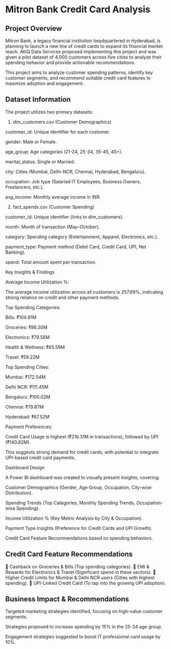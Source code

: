 # Mitron Bank Credit Card Analysis

## Project Overview

Mitron Bank, a legacy financial institution headquartered in Hyderabad, is planning to launch a new line of credit cards to expand its financial market reach. AtliQ Data Services proposed implementing this project and was given a pilot dataset of 4,000 customers across five cities to analyze their spending behavior and provide actionable recommendations.

This project aims to analyze customer spending patterns, identify key customer segments, and recommend suitable credit card features to maximize adoption and engagement.

## Dataset Information

The project utilizes two primary datasets:

1. dim_customers.csv (Customer Demographics)

customer_id: Unique identifier for each customer.

gender: Male or Female.

age_group: Age categories (21-24, 25-34, 35-45, 45+).

marital_status: Single or Married.

city: Cities (Mumbai, Delhi-NCR, Chennai, Hyderabad, Bengaluru).

occupation: Job type (Salaried IT Employees, Business Owners, Freelancers, etc.).

avg_income: Monthly average income in INR.

2. fact_spends.csv (Customer Spending)

customer_id: Unique identifier (links to dim_customers).

month: Month of transaction (May–October).

category: Spending category (Entertainment, Apparel, Electronics, etc.).

payment_type: Payment method (Debit Card, Credit Card, UPI, Net Banking).

spend: Total amount spent per transaction.

Key Insights & Findings

Average Income Utilization %:

The average income utilization across all customers is 257.69%, indicating strong reliance on credit and other payment methods.

Top Spending Categories:

Bills: ₹104.91M

Groceries: ₹86.30M

Electronics: ₹79.56M

Health & Wellness: ₹65.59M

Travel: ₹59.22M

Top Spending Cities:

Mumbai: ₹172.04M

Delhi NCR: ₹111.45M

Bengaluru: ₹100.02M

Chennai: ₹79.87M

Hyderabad: ₹67.52M

Payment Preferences:

Credit Card Usage is highest (₹216.31M in transactions), followed by UPI (₹140.82M).

This suggests strong demand for credit cards, with potential to integrate UPI-based credit card payments.

Dashboard Design

A Power BI dashboard was created to visually present insights, covering:

Customer Demographics (Gender, Age Group, Occupation, City-wise Distribution).

Spending Trends (Top Categories, Monthly Spending Trends, Occupation-wise Spending).

Income Utilization % (Key Metric Analysis by City & Occupation).

Payment Type Insights (Preference for Credit Cards and UPI Growth).

Credit Card Feature Recommendations based on spending behaviors.

## Credit Card Feature Recommendations

🔹 Cashback on Groceries & Bills (Top spending categories).
🔹 EMI & Rewards for Electronics & Travel (Significant spend in these sectors).
🔹 Higher Credit Limits for Mumbai & Delhi NCR users (Cities with highest spending).
🔹 UPI-Linked Credit Card (To tap into the growing UPI adoption).

## Business Impact & Recommendations

Targeted marketing strategies identified, focusing on high-value customer segments.

Strategies proposed to increase spending by 15% in the 25-34 age group.

Engagement strategies suggested to boost IT professional card usage by 10%.

